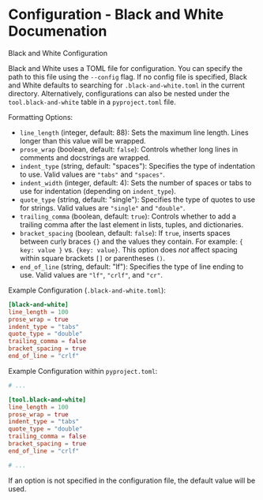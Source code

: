 # Configuration - Black and White Documenation

Black and White Configuration

Black and White uses a TOML file for configuration. You can specify the path to this file using the
`--config` flag. If no config file is specified, Black and White defaults to searching for
`.black-and-white.toml` in the current directory. Alternatively, configurations can also be nested
under the `tool.black-and-white` table in a `pyproject.toml` file.

Formatting Options:

* `line_length` (integer, default: 88): Sets the maximum line length. Lines longer than this value
  will be wrapped.
* `prose_wrap` (boolean, default: `false`): Controls whether long lines in comments and docstrings
  are wrapped.
* `indent_type` (string, default: "spaces"): Specifies the type of indentation to use. Valid values
  are `"tabs"` and `"spaces"`.
* `indent_width` (integer, default: 4): Sets the number of spaces or tabs to use for indentation
  (depending on `indent_type`).
* `quote_type` (string, default: "single"): Specifies the type of quotes to use for strings. Valid
  values are `"single"` and `"double"`.
* `trailing_comma` (boolean, default: `true`): Controls whether to add a trailing comma after the
  last element in lists, tuples, and dictionaries.
* `bracket_spacing` (boolean, default: `false`): If `true`, inserts spaces between curly braces `{}`
  and the values they contain. For example: `{ key: value }` vs. `{key: value}`.  This option does
  *not* affect spacing within square brackets `[]` or parentheses `()`.
* `end_of_line` (string, default: "lf"): Specifies the type of line ending to use. Valid values are
  `"lf"`, `"crlf"`, and `"cr"`.

Example Configuration (`.black-and-white.toml`):

```toml
[black-and-white]
line_length = 100
prose_wrap = true
indent_type = "tabs"
quote_type = "double"
trailing_comma = false
bracket_spacing = true
end_of_line = "crlf"
```

Example Configuration within `pyproject.toml`:

```toml
# ...

[tool.black-and-white]
line_length = 100
prose_wrap = true
indent_type = "tabs"
quote_type = "double"
trailing_comma = false
bracket_spacing = true
end_of_line = "crlf"

# ...
```

If an option is not specified in the configuration file, the default value will be used.
